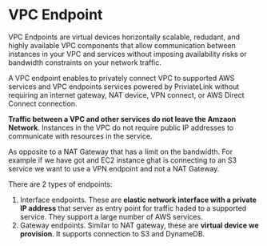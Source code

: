 # VPC Endpoint

VPC Endpoints are virtual devices horizontally scalable, redudant, and highly available VPC components that allow communication between instances in your VPC and services without imposing availability risks or bandwidth constraints on your network traffic.

A VPC endpoint enables to privately connect VPC to  supported AWS services and VPC endpoints services powered by PriviateLink without requiring an internet gateway, NAT device, VPN connect, or AWS Direct Connect connection.&#x20;



**Traffic between a VPC and other services do not leave the Amzaon Network**. Instances in the VPC do not require public IP addresses to communicate with resources in the service.

As opposite to a NAT Gateway that has a limit on the bandwidth. For example if we have got and EC2 instance ghat is connecting to an S3 service we want to use a VPN endpoint and not a NAT Gateway.



There are 2 types of endpoints:

1. Interface endpoints. These are **elastic network interface with a private IP address** that server as entry point for traffic haded to a supported service. They support a large number of AWS services.
2. Gateway endpoints. Similar to NAT gateway, these are **virtual device we provision**. It supports connection to S3 and DynameDB.
